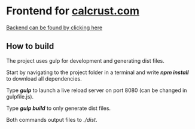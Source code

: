 # Frontend for [calcrust.com](https://www.calcrust.com)

[Backend can be found by clicking here](https://github.com/Skippeh/calcrust.com-backend)

## How to build

The project uses gulp for development and generating dist files.

Start by navigating to the project folder in a terminal and write ***npm install*** to download all dependencies.

Type ***gulp*** to launch a live reload server on port 8080 (can be changed in gulpfile.js).

Type ***gulp build*** to only generate dist files.

Both commands output files to *./dist*.

